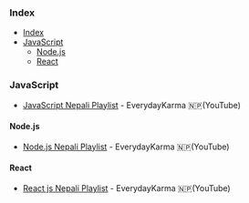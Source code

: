 ### Index

* [Index](#index)
* [JavaScript](#javascript)
  * [Node.js](#nodejs)
  * [React](#react)


### JavaScript

* [JavaScript Nepali Playlist](https://www.youtube.com/playlist?list=PLckS_N3kOwFH-GCqCd6i-vPo-Z75DcOnc) - EverydayKarma 🇳🇵(YouTube)


#### Node.js

* [Node.js Nepali Playlist](https://www.youtube.com/playlist?list=PLckS_N3kOwFEJnIy0PG0zU6XjUOBGkW9x) - EverydayKarma 🇳🇵(YouTube)

#### React

* [React js Nepali Playlist](https://www.youtube.com/playlist?list=PLckS_N3kOwFHhFEmcRs8jvX7xFaRFI4H1) - EverydayKarma 🇳🇵(YouTube)
